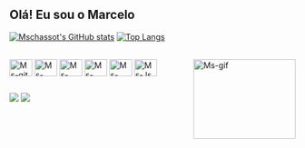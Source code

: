 ## Olá! Eu sou o Marcelo

[![Mschassot's GitHub stats](https://github-readme-stats.vercel.app/api?username=mschassot&theme=gotham&show_icons=true&include_all_commits=true&count_private=true)](https://github.com/mschassot/github-readme-stats)
[![Top Langs](https://github-readme-stats.vercel.app/api/top-langs/?username=mschassot&layout=compact&theme=gotham&show_icons=true)](https://github.com/mschassot/github-readme-stats)

<div style="display: inline_block"><br>
  <img align="center" alt="Ms-git" height="30" width="40" src="https://cdn.jsdelivr.net/gh/devicons/devicon@latest/icons/git/git-original-wordmark.svg" />
  <img align="center" alt="Ms-GitHub" height="30" width="40" src="https://cdn.jsdelivr.net/gh/devicons/devicon@latest/icons/github/github-original-wordmark.svg" />
  <img align="center" alt="Ms-VisualStudio" height="30" width="40" src="https://cdn.jsdelivr.net/gh/devicons/devicon@latest/icons/vscode/vscode-original.svg" />
  <img align="center" alt="Ms-html" height="30" width="40" src="https://cdn.jsdelivr.net/gh/devicons/devicon@latest/icons/html5/html5-original.svg" />
  <img align="center" alt="Ms-css" height="30" width="40" src="https://cdn.jsdelivr.net/gh/devicons/devicon@latest/icons/css3/css3-original.svg" />
  <img align="center" alt="Ms-Js" height="30" width="40" src="https://cdn.jsdelivr.net/gh/devicons/devicon@latest/icons/javascript/javascript-original.svg" />
  <img align="right" alt="Ms-gif" height="140" width="180" src="https://media1.giphy.com/media/v1.Y2lkPTc5MGI3NjExNjAyMzdvdXVvNWdxdGZxMmEzejE2ZmtxdWFoem1paWYzOWFnM29nMiZlcD12MV9naWZzX3NlYXJjaCZjdD1n/DoIquD1MhDGMw/200.webp" />
  
</div>

##

<div>
  <a href="https://www.linkedin.com/in/marcelo-c-schassot-angst-68ba00163/" target="_blank"><img src="https://img.shields.io/badge/LinkedIn-0077B5?style=for-the-badge&logo=linkedin&logoColor=white" target="_blank"></a>
  <a href"https://steamcommunity.com/profiles/76561198216974044/" target="_blank"><img src="https://img.shields.io/badge/Steam-000000?style=for-the-badge&logo=steam&logoColor=white" target="_blank"></a>
</div>



